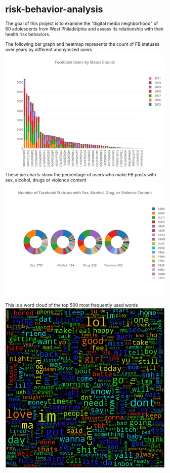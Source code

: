 # risk-behavior-analysis

The goal of this project is to examine the “digital media neighborhood” of 60 adolescents from West Philadelphia and assess its relationship with their health risk behaviors. 


The following bar graph and heatmap represents the count of FB statuses over years by different anonymized users
![](img/fbstatus_count_bar.png)

These pie charts show the percentage of users who make FB posts with sex, alcohol, drugs or violence content
![](img/status_content_piechart.png)

This is a word cloud of the top 500 most frequently used words
![](img/top_500.png)
